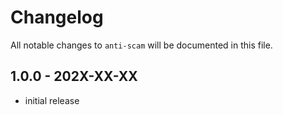 # Changelog

All notable changes to `anti-scam` will be documented in this file.

## 1.0.0 - 202X-XX-XX

- initial release
